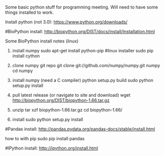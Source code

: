 Some basic python stuff for programming meeting. Will need to have some things installed to work. 

Install python (not 3.0):
https://www.python.org/downloads/

#BioPython install: 
http://biopython.org/DIST/docs/install/Installation.html

Some BioPython install notes (linux)
1. install numpy
sudo apt-get install python-pip #linux installer
sudo pip install cython

2. clone numpy git repo
git clone git://github.com/numpy/numpy.git numpy
cd numpy

3. install numpy (need a C compiler)
python setup.py build
sudo python setup.py install

4. pull latest release (or navigate to site and download)
wget http://biopython.org/DIST/biopython-1.66.tar.gz

5. unzip
tar xzf biopython-1.66.tar.gz
cd biopython-1.66/

6. install
sudo python setup.py install

#Pandas install:
http://pandas.pydata.org/pandas-docs/stable/install.html

how to with pip
sudo pip install pandas

#IPython install:
http://ipython.org/install.html
